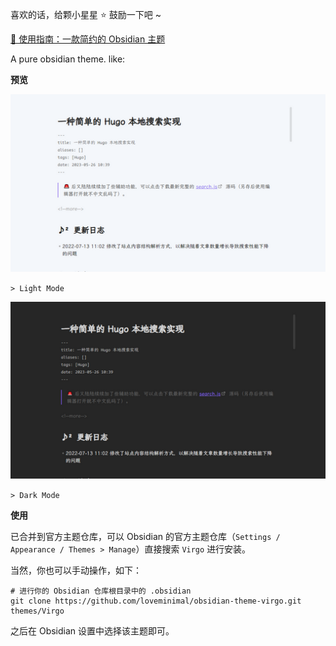 喜欢的话，给颗小星星 ⭐️ 鼓励一下吧 ~

[📘 使用指南：一款简约的 Obsidian 主题](https://aituyaa.com/%E4%B8%80%E6%AC%BE%E7%AE%80%E7%BA%A6%E7%9A%84-obsidian-%E4%B8%BB%E9%A2%98/)

A pure obsidian theme. like:

**预览**

![](assets/screenshot.png)

`> Light Mode`

![](assets/screenshot-dark.png)

`> Dark Mode`

**使用**

已合并到官方主题仓库，可以 Obsidian 的官方主题仓库（`Settings / Appearance / Themes > Manage`）直接搜索 `Virgo` 进行安装。

当然，你也可以手动操作，如下：

```
# 进行你的 Obsidian 仓库根目录中的 .obsidian
git clone https://github.com/loveminimal/obsidian-theme-virgo.git themes/Virgo
```

之后在 Obsidian 设置中选择该主题即可。
